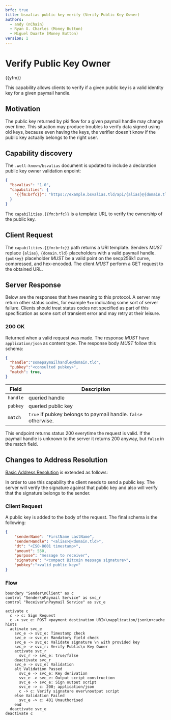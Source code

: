 ```yaml
---
brfc: true
title: bsvalias public key verify (Verify Public Key Owner)
authors:
  - andy (nChain)
  - Ryan X. Charles (Money Button)
  - Miguel Duarte (Money Button)
version: 1
---
```

# Verify Public Key Owner

{{yfm}}

This capability allows clients to verify if a given public key is a valid identity key for a given paymail handle.

## Motivation

The public key returned by pki flow for a given paymail handle may change over time. This situation may produce troubles to verify data signed using old keys, because even having the keys, the verifier doesn't know if the public key actually belongs to the right user.


## Capability discovery

The `.well-known/bsvalias` document is updated to include a declaration public key owner validation enpoint:

```json
{
  "bsvalias": "1.0",
  "capabilities": {
    "{{fm:brfc}}": "https://example.bsvalias.tld/api/{alias}@{domain.tld}/{pubkey}"
  }
}
```

The `capabilities.{{fm:brfc}}` is a template URL to verify the ownership of the public key.

## Client Request

The `capabilities.{{fm:brfc}}` path returns a URI template. Senders _MUST_ replace `{alias}`, `{domain.tld}` placeholders with a valid paymail handle. `{pubkey}` placeholder _MUST_ be a valid point on the secp256k1 curve, compressed, and hex-encoded. The client _MUST_ perform a GET request to the obtained URL.

## Server Response

Below are the responses that have meaning to this protocol. A server may return other status codes, for example `5xx` indicating some sort of server failure. Clients should treat status codes not specified as part of this specification as some sort of transient error and may retry at their leisure.

### 200 OK

Returned when a valid request was made. The response _MUST_ have `application/json` as content type. The response body _MUST_ follow this schema:

```json
{
  "handle":"somepaymailhandle@domain.tld",
  "pubkey":"<consulted pubkey>",
  "match": true,
}
```

| Field         |  Description |
|---------------|--------------|
| `handle`   | queried handle |
| `pubkey` | queried public key |
| `match` | `true` if pubkey belongs to paymail handle. `false` otherwise. |

This endpoint returns status 200 everytime the request is valid. If the paymail handle is unknown to the server it returns 200 anyway, but `false` in the match field.

## Changes to Address Resolution

[Basic Address Resolution](04-01-basic-address-resolution.md) is extended as follows:

In order to use this capability the client needs to send a public key. The server will verify the signature against that public key and also will verify that the signature belongs to the sender.

### Client Request

A public key is added to the body of the request. The final schema is the following:

```json
{
    "senderName": "FirstName LastName",
    "senderHandle": "<alias>@<domain.tld>",
    "dt": "<ISO-8601 timestamp>",
    "amount": 550,
    "purpose": "message to receiver",
    "signature": "<compact Bitcoin message signature>",
    "pubkey":"<valid public key>"
}
```

### Flow


```plantuml
boundary "Sender\nClient" as c
control "Sender\nPaymail Service" as svc_r
control "Receiver\nPaymail Service" as svc_e

activate c
  c -> c: Sign Request
  c -> svc_e: POST <payment destination URI>\napplication/json\n+cache hints
  activate svc_e
    svc_e -> svc_e: Timestamp check
    svc_e -> svc_e: Mandatory field check
    svc_e -> svc_e: Validate signature \n with provided key
    svc_e -> svc_r: Verify Public\n Key Owner
    activate svc_r
      svc_r -> svc_e: true/false
    deactivate svc_r
    svc_e -> svc_e: Validation
    alt Validation Passed
      svc_e -> svc_e: Key derivation
      svc_e -> svc_e: Output script construction
      svc_e -> svc_e: Sign output script
      svc_e -> c: 200; application/json
      c -> c: Verify signature over\noutput script
    else Validation Failed
      svc_e -> c: 401 Unauthorised
    end
  deactivate svc_e
deactivate c
```
